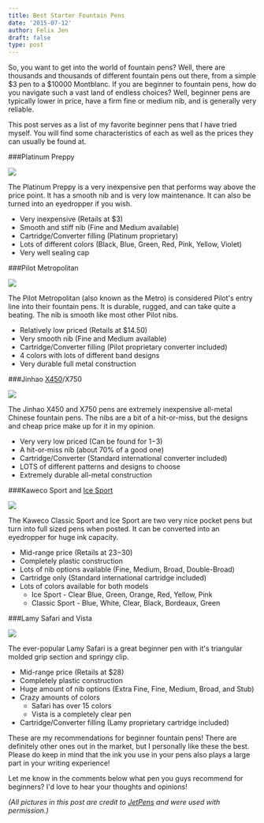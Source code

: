 ```yaml
---
title: Best Starter Fountain Pens
date: '2015-07-12'
author: Felix Jen
draft: false
type: post
---
```

So, you want to get into the world of fountain pens? Well, there are thousands and thousands of different fountain pens out there, from a simple $3 pen to a $10000 Montblanc. If you are beginner to fountain pens, how do you navigate such a vast land of endless choices? Well, beginner pens are typically lower in price, have a firm fine or medium nib, and is generally very reliable.

This post serves as a list of my favorite beginner pens that I have tried myself. You will find some characteristics of each as well as the prices they can usually be found at.

###Platinum Preppy

![](http://static1.jetpens.com//images/a/000/067/67103.jpg)

The Platinum Preppy is a very inexpensive pen that performs way above the price point. It has a smooth nib and is very low maintenance. It can also be turned into an eyedropper if you wish.

* Very inexpensive (Retails at $3)
* Smooth and stiff nib (Fine and Medium available)
* Cartridge/Converter filling (Platinum proprietary)
* Lots of different colors (Black, Blue, Green, Red, Pink, Yellow, Violet)
* Very well sealing cap

###Pilot Metropolitan

![](http://static1.jetpens.com//images/a/000/055/55083.JPG)

The Pilot Metropolitan (also known as the Metro) is considered Pilot's entry line into their fountain pens. It is durable, rugged, and can take quite a beating. The nib is smooth like most other Pilot nibs.

* Relatively low priced (Retails at $14.50)
* Very smooth nib (Fine and Medium available)
* Cartridge/Converter filling (Pilot proprietary converter included)
* 4 colors with lots of different band designs
* Very durable full metal construction

###Jinhao [X450](/jinhao-x450-review-and-fakes/)/X750

![](http://static1.jetpens.com//images/a/000/074/74630.jpg)

The Jinhao X450 and X750 pens are extremely inexpensive all-metal Chinese fountain pens. The nibs are a bit of a hit-or-miss, but the designs and cheap price make up for it in my opinion.

* Very very low priced (Can be found for $1-$3)
* A hit-or-miss nib (about 70% of a good one)
* Cartridge/Converter (Standard international converter included)
* LOTS of different patterns and designs to choose
* Extremely durable all-metal construction

###Kaweco Sport and [Ice Sport](/kaweco-ice-sport-review/)

![](http://static1.jetpens.com//images/a/000/017/17825.jpg)

The Kaweco Classic Sport and Ice Sport are two very nice pocket pens but turn into full sized pens when posted. It can be converted into an eyedropper for huge ink capacity.

* Mid-range price (Retails at $23-$30)
* Completely plastic construction
* Lots of nib options available (Fine, Medium, Broad, Double-Broad)
* Cartridge only (Standard international cartridge included)
* Lots of colors available for both models
    * Ice Sport - Clear Blue, Green, Orange, Red, Yellow, Pink
    * Classic Sport - Blue, White, Clear, Black, Bordeaux, Green

###Lamy Safari and Vista 

![](http://static1.jetpens.com/images/a/000/004/4404.jpg)

The ever-popular Lamy Safari is a great beginner pen with it's triangular molded grip section and springy clip. 

* Mid-range price (Retails at $28)
* Completely plastic construction
* Huge amount of nib options (Extra Fine, Fine, Medium, Broad, and Stub)
* Crazy amounts of colors 
    * Safari has over 15 colors
    * Vista is a completely clear pen
* Cartridge/Converter filling (Lamy proprietary cartridge included)

These are my recommendations for beginner fountain pens! There are definitely other ones out in the market, but I personally like these the best. Please do keep in mind that the ink you use in your pens also plays a large part in your writing experience!

Let me know in the comments below what pen you guys recommend for beginners? I'd love to hear your thoughts and opinions! 

*(All pictures in this post are credit to [JetPens](http://jetpens.com/) and were used with permission.)*

